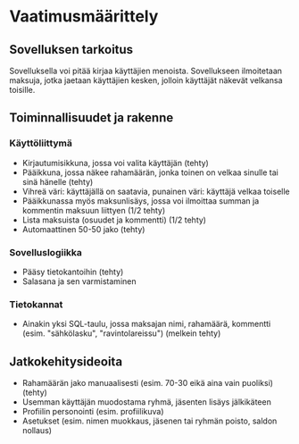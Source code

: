 # Vaatimusmäärittely

## Sovelluksen tarkoitus

Sovelluksella voi pitää kirjaa käyttäjien menoista. Sovellukseen ilmoitetaan maksuja, jotka jaetaan käyttäjien kesken, jolloin käyttäjät näkevät velkansa toisille.

## Toiminnallisuudet ja rakenne

### Käyttöliittymä
- Kirjautumisikkuna, jossa voi valita käyttäjän (tehty)
- Pääikkuna, jossa näkee rahamäärän, jonka toinen on velkaa sinulle tai sinä hänelle (tehty)
- Vihreä väri: käyttäjällä on saatavia, punainen väri: käyttäjä velkaa toiselle
- Pääikkunassa myös maksunlisäys, jossa voi ilmoittaa summan ja kommentin maksuun liittyen (1/2 tehty)
- Lista maksuista (osuudet ja kommentti) (1/2 tehty)
- Automaattinen 50-50 jako (tehty)

### Sovelluslogiikka
- Pääsy tietokantoihin (tehty)
- Salasana ja sen varmistaminen

### Tietokannat
- Ainakin yksi SQL-taulu, jossa maksajan nimi, rahamäärä, kommentti (esim. "sähkölasku", "ravintolareissu") (melkein tehty)

## Jatkokehitysideoita
- Rahamäärän jako manuaalisesti (esim. 70-30 eikä aina vain puoliksi) (tehty)
- Usemman käyttäjän muodostama ryhmä, jäsenten lisäys jälkikäteen
- Profiilin personointi (esim. profiilikuva)
- Asetukset (esim. nimen muokkaus, jäsenen tai ryhmän poisto, saldon nollaus)
